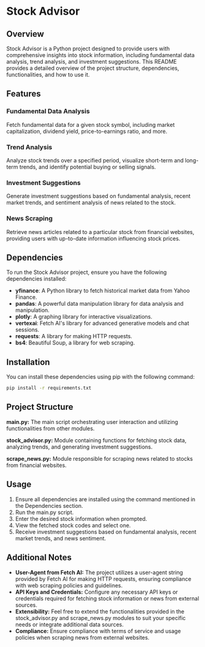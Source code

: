 
# Stock Advisor




## Overview
Stock Advisor is a Python project designed to provide users with comprehensive insights into stock information, including fundamental data analysis, trend analysis, and investment suggestions. This README provides a detailed overview of the project structure, dependencies, functionalities, and how to use it.

## Features
### Fundamental Data Analysis
Fetch fundamental data for a given stock symbol, including market capitalization, dividend yield, price-to-earnings ratio, and more.

### Trend Analysis
Analyze stock trends over a specified period, visualize short-term and long-term trends, and identify potential buying or selling signals.

### Investment Suggestions
Generate investment suggestions based on fundamental analysis, recent market trends, and sentiment analysis of news related to the stock.

### News Scraping
Retrieve news articles related to a particular stock from financial websites, providing users with up-to-date information influencing stock prices.


## Dependencies

To run the Stock Advisor project, ensure you have the following dependencies installed:

- **yfinance**: A Python library to fetch historical market data from Yahoo Finance.
- **pandas**: A powerful data manipulation library for data analysis and manipulation.
- **plotly**: A graphing library for interactive visualizations.
- **vertexai**: Fetch AI's library for advanced generative models and chat sessions.
- **requests**: A library for making HTTP requests.
- **bs4**: Beautiful Soup, a library for web scraping.




## Installation

You can install these dependencies using pip with the following command:

```bash
pip install -r requirements.txt

```

## Project Structure

**main.py:** The main script orchestrating user interaction and utilizing functionalities from other modules.

**stock_advisor.py:** Module containing functions for fetching stock data, analyzing trends, and generating investment suggestions.

**scrape_news.py:** Module responsible for scraping news related to stocks from financial websites.

## Usage
1. Ensure all dependencies are installed using the command mentioned in the Dependencies section.
2. Run the main.py script.
3. Enter the desired stock information when prompted.
4. View the fetched stock codes and select one.
5. Receive investment suggestions based on fundamental analysis, recent market trends, and news sentiment.


## Additional Notes
- **User-Agent from Fetch AI:** The project utilizes a user-agent string provided by Fetch AI for making HTTP requests, ensuring compliance with web scraping policies and guidelines.
- **API Keys and Credentials:** Configure any necessary API keys or credentials required for fetching stock information or news from external sources.
- **Extensibility:** Feel free to extend the functionalities provided in the stock_advisor.py and scrape_news.py modules to suit your specific needs or integrate additional data sources.
- **Compliance:** Ensure compliance with terms of service and usage policies when scraping news from external websites.


